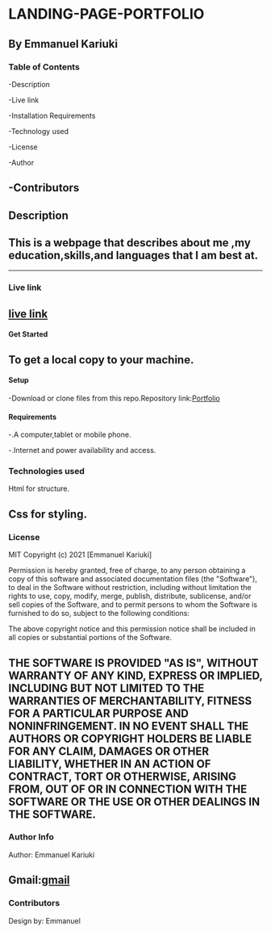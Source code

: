 # **LANDING-PAGE-PORTFOLIO**

By Emmanuel Kariuki
---

### **Table of Contents**
-Description

-Live link

-Installation Requirements

-Technology used

-License

-Author

-Contributors
---
## **Description**

This is a webpage that describes about me ,my education,skills,and languages that I am best at.
---

<!-- ### **Preview**
(Image/Screenshot .png) -->
---
### **Live link**

[live link](https://kariuki1976.github.io/Portfolio/)
---

#### **Get Started**

To get a local copy to your machine.
---

#### **Setup**
-Download or clone files from this repo.Repository link:[Portfolio](https://github.com/Kariuki1976/Portfolio.git)

#### **Requirements**

-.A computer,tablet or mobile phone.

-.Internet and power availability and access.

### **Technologies used**
Html for structure. 

Css for styling.
---

### **License**

MIT Copyright (c) 2021 [Emmanuel Kariuki]

Permission is hereby granted, free of charge, to any person obtaining a copy of this software and associated documentation files (the "Software"), to deal in the Software without restriction, including without limitation the rights to use, copy, modify, merge, publish, distribute, sublicense, and/or sell copies of the Software, and to permit persons to whom the Software is furnished to do so, subject to the following conditions:

The above copyright notice and this permission notice shall be included in all copies or substantial portions of the Software.

THE SOFTWARE IS PROVIDED "AS IS", WITHOUT WARRANTY OF ANY KIND, EXPRESS OR IMPLIED, INCLUDING BUT NOT LIMITED TO THE WARRANTIES OF MERCHANTABILITY, FITNESS FOR A PARTICULAR PURPOSE AND NONINFRINGEMENT. IN NO EVENT SHALL THE AUTHORS OR COPYRIGHT HOLDERS BE LIABLE FOR ANY CLAIM, DAMAGES OR OTHER LIABILITY, WHETHER IN AN ACTION OF CONTRACT, TORT OR OTHERWISE, ARISING FROM, OUT OF OR IN CONNECTION WITH THE SOFTWARE OR THE USE OR OTHER DEALINGS IN THE SOFTWARE.
---
### **Author Info**
Author: Emmanuel Kariuki

Gmail:[gmail](mailto:manuelmkaris@gmail.com)
---

### **Contributors**
Design by: Emmanuel